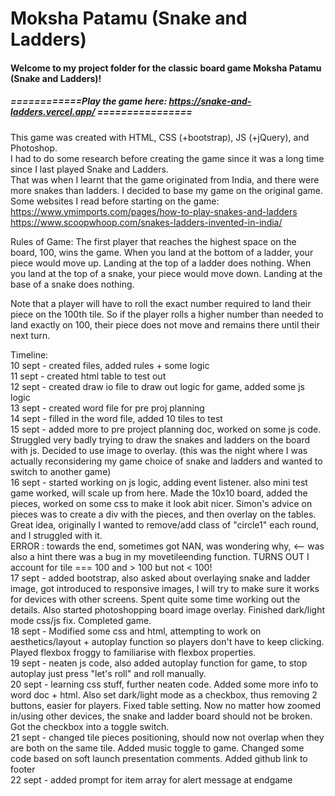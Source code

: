 <!-- GA SEI 32 Project 1: Game -->
<!-- ZY, 10 Sept 2021 -->
# Moksha Patamu (Snake and Ladders)

#### Welcome to my project folder for the classic board game Moksha Patamu (Snake and Ladders)!

##### ============Play the game here: https://snake-and-ladders.vercel.app/ ================  
This game was created with HTML, CSS (+bootstrap), JS (+jQuery), and Photoshop.\
I had to do some research before creating the game since it was a long time since I last played Snake and Ladders.\
That was when I learnt that the game originated from India, and there were more snakes than ladders. I decided to base my game on the original game.\
Some websites I read before starting on the game:\
https://www.ymimports.com/pages/how-to-play-snakes-and-ladders  
https://www.scoopwhoop.com/snakes-ladders-invented-in-india/

Rules of Game:
The first player that reaches the highest space on the board, 100, wins the game.
When you land at the bottom of a ladder, your piece would move up. Landing at the top of a ladder does nothing. When you land at the top of a snake, your piece would move down. Landing at the base of a snake does nothing.

Note that a player will have to roll the exact number required to land their piece on the 100th tile. So if the player rolls a higher number than needed to land exactly on 100, their piece does not move and remains there until their next turn.

Timeline: \
10 sept - created files, added rules + some logic\
11 sept - created html table to test out\
12 sept - created draw io file to draw out logic for game, added some js logic\
13 sept - created word file for pre proj planning\
14 sept - filled in the word file, added 10 tiles to test\
15 sept - added more to pre project planning doc, worked on some js code. Struggled very badly trying to draw the snakes and ladders on the board with js. Decided to use image to overlay. (this was the night where I was actually reconsidering my game choice of snake and ladders and wanted to switch to another game)\
16 sept - started working on js logic, adding event listener. also mini test game worked, will scale up from here. Made the 10x10 board, added the pieces, worked on some css to make it look abit nicer. Simon's advice on pieces was to create a div with the pieces, and then overlay on the tables. Great idea, originally I wanted to remove/add class of "circle1" each round, and I struggled with it.\
ERROR : towards the end, sometimes got NAN, was wondering why, <-- was also a hint there was a bug in my movetileending function. TURNS OUT I account for tile === 100 and > 100 but not < 100!\
17 sept - added bootstrap, also asked about overlaying snake and ladder image, got introduced to responsive images, I will try to make sure it works for devices with other screens. Spent quite some time working out the details. Also started photoshopping board image overlay. Finished dark/light mode css/js fix. Completed game.\
18 sept - Modified some css and html, attempting to work on aesthetics/layout + autoplay function so players don't have to keep clicking. Played flexbox froggy to familiarise with flexbox properties.\
19 sept - neaten js code, also added autoplay function for game, to stop autoplay just press "let's roll" and roll manually.\
20 sept - learning css stuff, further neaten code. Added some more info to word doc + html. Also set dark/light mode as a checkbox, thus removing 2 buttons, easier for players. Fixed table setting. Now no matter how zoomed in/using other devices, the snake and ladder board should not be broken. Got the checkbox into a toggle switch.\
21 sept - changed tile pieces positioning, should now not overlap when they are both on the same tile. Added music toggle to game. Changed some code based on soft launch presentation comments. Added github link to footer\
22 sept - added prompt for item array for alert message at endgame